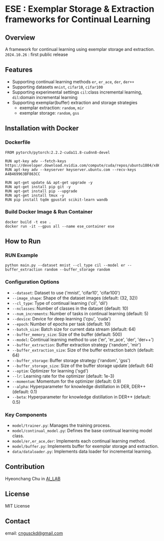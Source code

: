 # ESE : Exemplar Storage & Extraction frameworks for Continual Learning

## Overview

A framework for continual learning using exemplar storage and extraction.  
`2024.10.26` : first public release

## Features

- Supporting continual learning methods `er`, `er_ace`, `der`, `der++`
- Supporting datasets `mnist`, `cifar10`, `cifar100`
- Supporting experimental settings `cil`:class incremental learning, `dil`:domain incremental learning
- Supporting exemplar(buffer) extraction and storage strategies 
  - exemplar extraction: `random`, `mir`
  - exemplar storage: `random`, `gss`

## Installation with Docker
### Dockerfile
```
FROM pytorch/pytorch:2.2.2-cuda11.8-cudnn8-devel

RUN apt-key adv --fetch-keys https://developer.download.nvidia.com/compute/cuda/repos/ubuntu1804/x86_64/7fa2af80.pub
RUN apt-key adv --keyserver keyserver.ubuntu.com --recv-keys A4B469963BF863CC

RUN apt-get update && apt-get upgrade -y
RUN apt-get install pip git -y
RUN apt-get install pip --upgrade
RUN apt-get install tmux -y
RUN pip install tqdm gpustat scikit-learn wandb
```

### Build Docker Image & Run Container
```
docker build -t ese .
docker run -it --gpus all --name ese_container ese
```

## How to Run

### RUN Example
```
python main.py --dataset mnist --cl_type cil --model er --buffer_extraction random --buffer_storage random
```

### Configuration Options

- `--dataset`: Dataset to use ('mnist', 'cifar10', 'cifar100')
- `--image_shape`: Shape of the dataset images (default: (32, 32))
- `--cl_type`: Type of continual learning ('cil', 'dil')
- `--nclasses`: Number of classes in the dataset (default: 10)
- `--num_increments`: Number of tasks in continual learning (default: 5)
- `--device`: Device for deep learning ('cpu', 'cuda')
- `--epoch`: Number of epochs per task (default: 10)
- `--batch_size`: Batch size for current data stream (default: 64)
- `--buffer_memory_size`: Size of the buffer (default: 500)
- `--model`: Continual learning method to use ('er', 'er_ace', 'der', 'der++')
- `--buffer_extraction`: Buffer extraction strategy ('random', 'mir')
- `--buffer_extraction_size`: Size of the buffer extraction batch (default: 64)
- `--buffer_storage`: Buffer storage strategy ('random', 'gss')
- `--buffer_storage_size`: Size of the buffer storage update (default: 64)
- `--optim`: Optimizer for learning ('sgd')
- `--lr`: Learning rate for the optimizer (default: 1e-3)
- `--momentum`: Momentum for the optimizer (default: 0.9)
- `--alpha`: Hyperparameter for knowledge distillation in DER, DER++ (default: 0.1)
- `--beta`: Hyperparameter for knowledge distillation in DER++ (default: 0.5)

### Key Components

- `model/trainer.py`: Manages the training process.
- `model/continual_model.py`: Defines the base continual learning model class.
- `model/er,er_ace,der`: Implements each continual learning method.
- `model/buffer.py`: Implements buffer for exemplar storage and extraction.
- `data/dataloader.py`: Implements data loader for incremental learning.

## Contribution

Hyeonchang Chu in [AI_LAB](http://air.cau.ac.kr/)

## License

MIT License

## Contact

email: cngusckd@gmail.com